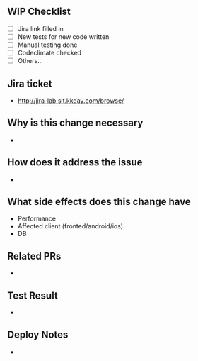 ## WIP Checklist

- [ ] Jira link filled in
- [ ] New tests for new code written
- [ ] Manual testing done
- [ ] Codeclimate checked
- [ ] Others...

## Jira ticket

- http://jira-lab.sit.kkday.com/browse/

## Why is this change necessary

-

## How does it address the issue

-

## What side effects does this change have

- Performance
- Affected client (fronted/android/ios)
- DB

## Related PRs

- 

## Test Result

-

## Deploy Notes

- 
